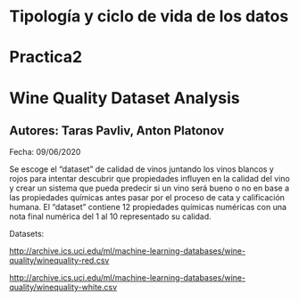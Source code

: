 #  Tipología y ciclo de vida de los datos  

#  Practica2

# Wine Quality Dataset Analysis 


## Autores: Taras Pavliv, Anton Platonov

Fecha: 09/06/2020


Se escoge el “dataset” de calidad de vinos juntando los vinos blancos y rojos para intentar descubrir que propiedades influyen en la calidad del vino y crear un sistema que pueda predecir si un vino será bueno o no en base a las propiedades químicas antes pasar por el proceso de cata y calificación humana. El “dataset” contiene 12 propiedades químicas numéricas con una nota final numérica del 1 al 10 representado su calidad. 


Datasets:

http://archive.ics.uci.edu/ml/machine-learning-databases/wine-quality/winequality-red.csv 

http://archive.ics.uci.edu/ml/machine-learning-databases/wine-quality/winequality-white.csv

